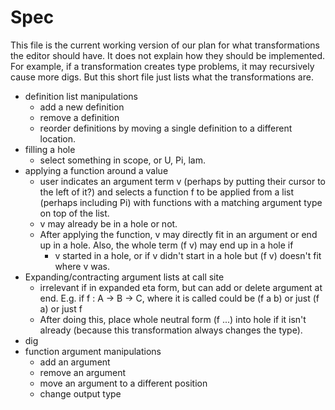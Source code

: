 # Spec

This file is the current working version of our plan for what transformations the editor should have.
It does not explain how they should be implemented.
For example, if a transformation creates type problems, it may recursively cause more digs.
But this short file just lists what the transformations are.

- definition list manipulations
    - add a new definition
    - remove a definition
    - reorder definitions by moving a single definition to a different location.
- filling a hole
    - select something in scope, or U, Pi, lam.
- applying a function around a value
    - user indicates an argument term v (perhaps by putting their cursor to the left of it?)
      and selects a function f to be applied from a list (perhaps including Pi)
      with functions with a matching argument type on top of the list.
    - v may already be in a hole or not.
    - After applying the function, v may directly fit in an argument or end up in a hole.
      Also, the whole term (f v) may end up in a hole if
       - v started in a hole, or if v didn't start in a hole but (f v) doesn't fit where v was. 
- Expanding/contracting argument lists at call site
    - irrelevant if in expanded eta form, but can add or delete argument at end.
      E.g. if f : A -> B -> C, where it is called could be (f a b) or just (f a) or just f
    - After doing this, place whole neutral form (f ...) into hole if it isn't already
      (because this transformation always changes the type).
- dig
- function argument manipulations
    - add an argument
    - remove an argument
    - move an argument to a different position
    - change output type
